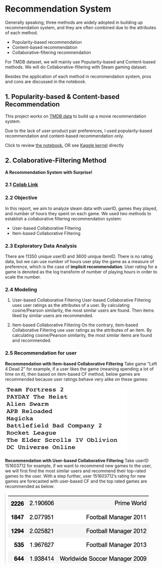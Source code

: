 # Recommendation System

Generally speaking, three methods are widely adopted in building up recommendation system, and they are often combined due to the attributes of each method.

- Popularity-based recommendation
- Content-based recommendation
- Collaborative-filtering recommendation

For TMDB dataset, we will mainly use Popularity-based and Content-based methods. We will do Collaborative-filtering with Steam gaming dataset.

Besides the application of each method in recommendation system, pros and cons are discussed in the notebook.

## 1. Popularity-based & Content-based Recommendation

This project works on [TMDB data](https://www.kaggle.com/tmdb/tmdb-movie-metadata) to build up a movie recommendation system.

Due to the lack of user-product pair preferences, I used popularity-based recommendation and content-based recommendation only.

Click to review [the notebook.](https://github.com/melodydadada/Recommendation-System/blob/master/TMDB%20movie%20rating.ipynb) OR see [Kaggle kernel](https://www.kaggle.com/chenma/recommendation-system-with-tmdb-movie-data) directly

## 2. Colaborative-Filtering Method
**A Recommendation System with Surprise!**

### 2.1 [Colab Link](https://colab.research.google.com/drive/1xBFFFeDAoFtzvPUE3HG9ctWVO980frIc)
### 2.2 Objective
In this report, we aim to analyze steam data with userID, games they played, and number of hours they spent on each game.
We used two methods to establish a collaborative filtering recommendation system:
- User-based Collaborative Filtering
- Item-based Collaborative Filtering

### 2.3 Exploratory Data Analysis
There are 11350 unique userID and 3600 unique itemID. There is no rating data, but we can use number of hours user play the game as a measure of preference, which is the case of **implicit recommendation**.
User rating for a game is denoted as the log transform of number of playing hours in order to scale the number.

### 2.4 Modeling
1. User-based Collaborative Filtering
User-based Collaborative Filtering uses user ratings as the attributes of a user. By calculating cosine/Pearson similarity, the most similar users are found. Then items liked by similar users are recommended.

2. Item-based Collaborative Filtering
On the contrary, item-based Collaborative Filtering use user ratings as the attributes of an item. By calculating cosine/Pearson similarity, the most similar items are found and recommended.


### 2.5 Recommendation for user
**Recommendation with Item-based Collaborative Filtering**
Take game “Left 4 Dead 2” for example, if a user likes the game (meaning spending a lot of time on it), then based on item-based CF method, below games are recommended because user ratings behave very alike on these games:

![imge1](/images/Picture1.png)

**Recommendation with User-based Collaborative Filtering**
Take userID 151603712 for example, if we want to recommend new games to the user, we will first find the most similar users and recommend their top-rated games to the user. With a step further, user 151603712’s rating for new games are forecasted with user-based CF and the top rated games are recommended as below:

![imge1](/images/Picture2.png)
